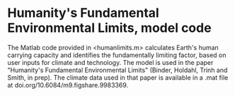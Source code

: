 # Humanity's Fundamental Environmental Limits, model code

The Matlab code provided in <humanlimits.m> calculates Earth's human carrying capacity and identifies the fundamentally limiting factor, based on user inputs for climate and technology. The model is used in the paper "Humanity's Fundamental Environmental Limits" (Binder, Holdahl, Trinh and Smith, in prep). The climate data used in that paper is available in a .mat file at doi.org/10.6084/m9.figshare.9983369. 

